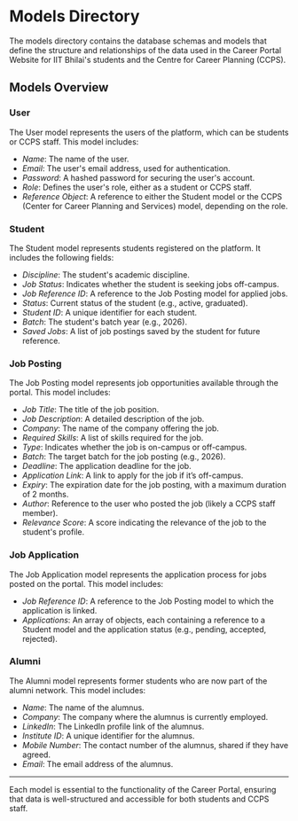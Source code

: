 # Models Directory

The models directory contains the database schemas and models that define the structure and relationships of the data used in the Career Portal Website for IIT Bhilai's students and the Centre for Career Planning (CCPS).

## Models Overview

### User

The User model represents the users of the platform, which can be students or CCPS staff. This model includes:

- *Name*: The name of the user.
- *Email*: The user's email address, used for authentication.
- *Password*: A hashed password for securing the user's account.
- *Role*: Defines the user's role, either as a student or CCPS staff.
- *Reference Object*: A reference to either the Student model or the CCPS (Center for Career Planning and Services) model, depending on the role.

### Student

The Student model represents students registered on the platform. It includes the following fields:

- *Discipline*: The student's academic discipline.
- *Job Status*: Indicates whether the student is seeking jobs off-campus.
- *Job Reference ID*: A reference to the Job Posting model for applied jobs.
- *Status*: Current status of the student (e.g., active, graduated).
- *Student ID*: A unique identifier for each student.
- *Batch*: The student's batch year (e.g., 2026).
- *Saved Jobs*: A list of job postings saved by the student for future reference.

### Job Posting

The Job Posting model represents job opportunities available through the portal. This model includes:

- *Job Title*: The title of the job position.
- *Job Description*: A detailed description of the job.
- *Company*: The name of the company offering the job.
- *Required Skills*: A list of skills required for the job.
- *Type*: Indicates whether the job is on-campus or off-campus.
- *Batch*: The target batch for the job posting (e.g., 2026).
- *Deadline*: The application deadline for the job.
- *Application Link*: A link to apply for the job if it’s off-campus.
- *Expiry*: The expiration date for the job posting, with a maximum duration of 2 months.
- *Author*: Reference to the user who posted the job (likely a CCPS staff member).
- *Relevance Score*: A score indicating the relevance of the job to the student's profile.

### Job Application

The Job Application model represents the application process for jobs posted on the portal. This model includes:

- *Job Reference ID*: A reference to the Job Posting model to which the application is linked.
- *Applications*: An array of objects, each containing a reference to a Student model and the application status (e.g., pending, accepted, rejected).

### Alumni

The Alumni model represents former students who are now part of the alumni network. This model includes:

- *Name*: The name of the alumnus.
- *Company*: The company where the alumnus is currently employed.
- *LinkedIn*: The LinkedIn profile link of the alumnus.
- *Institute ID*: A unique identifier for the alumnus.
- *Mobile Number*: The contact number of the alumnus, shared if they have agreed.
- *Email*: The email address of the alumnus.

---

Each model is essential to the functionality of the Career Portal, ensuring that data is well-structured and accessible for both students and CCPS staff.
